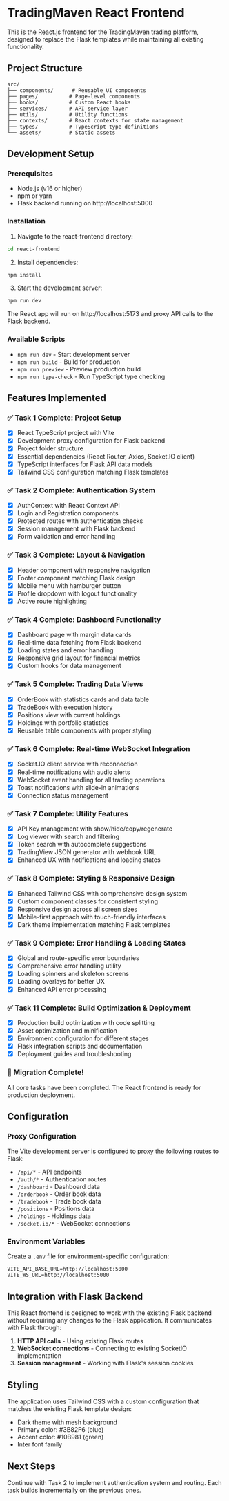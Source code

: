 # TradingMaven React Frontend

This is the React.js frontend for the TradingMaven trading platform, designed to replace the Flask templates while maintaining all existing functionality.

## Project Structure

```
src/
├── components/      # Reusable UI components
├── pages/          # Page-level components
├── hooks/          # Custom React hooks
├── services/       # API service layer
├── utils/          # Utility functions
├── contexts/       # React contexts for state management
├── types/          # TypeScript type definitions
└── assets/         # Static assets
```

## Development Setup

### Prerequisites
- Node.js (v16 or higher)
- npm or yarn
- Flask backend running on http://localhost:5000

### Installation

1. Navigate to the react-frontend directory:
```bash
cd react-frontend
```

2. Install dependencies:
```bash
npm install
```

3. Start the development server:
```bash
npm run dev
```

The React app will run on http://localhost:5173 and proxy API calls to the Flask backend.

### Available Scripts

- `npm run dev` - Start development server
- `npm run build` - Build for production
- `npm run preview` - Preview production build
- `npm run type-check` - Run TypeScript type checking

## Features Implemented

### ✅ Task 1 Complete: Project Setup
- [x] React TypeScript project with Vite
- [x] Development proxy configuration for Flask backend
- [x] Project folder structure
- [x] Essential dependencies (React Router, Axios, Socket.IO client)
- [x] TypeScript interfaces for Flask API data models
- [x] Tailwind CSS configuration matching Flask templates

### ✅ Task 2 Complete: Authentication System
- [x] AuthContext with React Context API
- [x] Login and Registration components
- [x] Protected routes with authentication checks
- [x] Session management with Flask backend
- [x] Form validation and error handling

### ✅ Task 3 Complete: Layout & Navigation
- [x] Header component with responsive navigation
- [x] Footer component matching Flask design
- [x] Mobile menu with hamburger button
- [x] Profile dropdown with logout functionality
- [x] Active route highlighting

### ✅ Task 4 Complete: Dashboard Functionality
- [x] Dashboard page with margin data cards
- [x] Real-time data fetching from Flask backend
- [x] Loading states and error handling
- [x] Responsive grid layout for financial metrics
- [x] Custom hooks for data management

### ✅ Task 5 Complete: Trading Data Views
- [x] OrderBook with statistics cards and data table
- [x] TradeBook with execution history
- [x] Positions view with current holdings
- [x] Holdings with portfolio statistics
- [x] Reusable table components with proper styling

### ✅ Task 6 Complete: Real-time WebSocket Integration
- [x] Socket.IO client service with reconnection
- [x] Real-time notifications with audio alerts
- [x] WebSocket event handling for all trading operations
- [x] Toast notifications with slide-in animations
- [x] Connection status management

### ✅ Task 7 Complete: Utility Features
- [x] API Key management with show/hide/copy/regenerate
- [x] Log viewer with search and filtering
- [x] Token search with autocomplete suggestions
- [x] TradingView JSON generator with webhook URL
- [x] Enhanced UX with notifications and loading states

### ✅ Task 8 Complete: Styling & Responsive Design
- [x] Enhanced Tailwind CSS with comprehensive design system
- [x] Custom component classes for consistent styling
- [x] Responsive design across all screen sizes
- [x] Mobile-first approach with touch-friendly interfaces
- [x] Dark theme implementation matching Flask templates

### ✅ Task 9 Complete: Error Handling & Loading States
- [x] Global and route-specific error boundaries
- [x] Comprehensive error handling utility
- [x] Loading spinners and skeleton screens
- [x] Loading overlays for better UX
- [x] Enhanced API error processing

### ✅ Task 11 Complete: Build Optimization & Deployment
- [x] Production build optimization with code splitting
- [x] Asset optimization and minification
- [x] Environment configuration for different stages
- [x] Flask integration scripts and documentation
- [x] Deployment guides and troubleshooting

### 🎯 Migration Complete!
All core tasks have been completed. The React frontend is ready for production deployment.

## Configuration

### Proxy Configuration
The Vite development server is configured to proxy the following routes to Flask:
- `/api/*` - API endpoints
- `/auth/*` - Authentication routes
- `/dashboard` - Dashboard data
- `/orderbook` - Order book data
- `/tradebook` - Trade book data
- `/positions` - Positions data
- `/holdings` - Holdings data
- `/socket.io/*` - WebSocket connections

### Environment Variables
Create a `.env` file for environment-specific configuration:
```
VITE_API_BASE_URL=http://localhost:5000
VITE_WS_URL=http://localhost:5000
```

## Integration with Flask Backend

This React frontend is designed to work with the existing Flask backend without requiring any changes to the Flask application. It communicates with Flask through:

1. **HTTP API calls** - Using existing Flask routes
2. **WebSocket connections** - Connecting to existing SocketIO implementation
3. **Session management** - Working with Flask's session cookies

## Styling

The application uses Tailwind CSS with a custom configuration that matches the existing Flask template design:
- Dark theme with mesh background
- Primary color: #3B82F6 (blue)
- Accent color: #10B981 (green)
- Inter font family

## Next Steps

Continue with Task 2 to implement authentication system and routing. Each task builds incrementally on the previous ones.